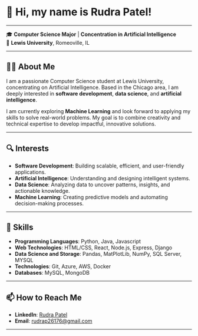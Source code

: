 # 👋 Hi, my name is Rudra Patel!

----

🎓 **Computer Science Major** | **Concentration in Artificial Intelligence**  
📍 **Lewis University**, Romeoville, IL

----

## 👨‍💻 About Me  

I am a passionate Computer Science student at Lewis University, concentrating on Artificial Intelligence. Based in the Chicago area, I am deeply interested in **software development**, **data science**, and **artificial intelligence**.  

I am currently exploring **Machine Learning** and look forward to applying my skills to solve real-world problems. My goal is to combine creativity and technical expertise to develop impactful, innovative solutions.  

---

## 🔍 Interests  

- **Software Development**: Building scalable, efficient, and user-friendly applications.  
- **Artificial Intelligence**: Understanding and designing intelligent systems.  
- **Data Science**: Analyzing data to uncover patterns, insights, and actionable knowledge.  
- **Machine Learning**: Creating predictive models and automating decision-making processes.   

---

## 🔧 Skills  

- **Programming Languages**: Python, Java, Javascript
- **Web Technologies**: HTML/CSS, React, Node.js, Express, Django
- **Data Science and Storage**: Pandas, MatPlotLib, NumPy, SQL Server, MYSQL
- **Technologies**: Git, Azure, AWS, Docker
- **Databases**: MySQL, MongoDB

---

## 📫 How to Reach Me  

- **LinkedIn**: [Rudra Patel](https://www.linkedin.com/in/rudrapatel09/)  
- **Email**: rudrap26176@gmail.com  

---
